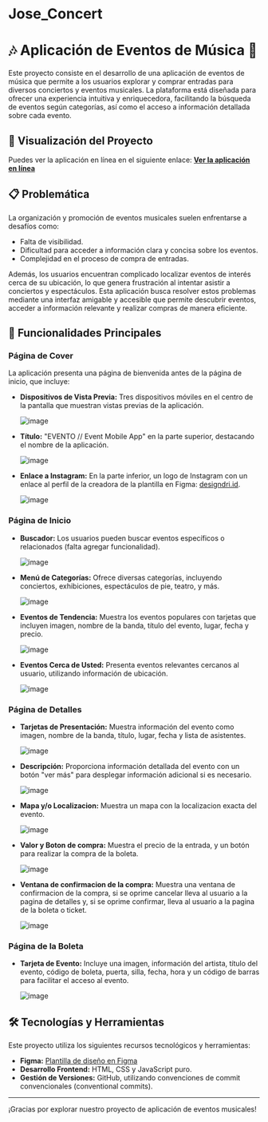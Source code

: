 # Jose_Concert

# 🎶 Aplicación de Eventos de Música 🎫

Este proyecto consiste en el desarrollo de una aplicación de eventos de música que permite a los usuarios explorar y comprar entradas para diversos conciertos y eventos musicales. La plataforma está diseñada para ofrecer una experiencia intuitiva y enriquecedora, facilitando la búsqueda de eventos según categorías, así como el acceso a información detallada sobre cada evento.

## 🔗 Visualización del Proyecto
Puedes ver la aplicación en línea en el siguiente enlace: [**Ver la aplicación en línea**](https://joseconcert.netlify.app/)

## 📋 Problemática

La organización y promoción de eventos musicales suelen enfrentarse a desafíos como:

- Falta de visibilidad.
- Dificultad para acceder a información clara y concisa sobre los eventos.
- Complejidad en el proceso de compra de entradas.

Además, los usuarios encuentran complicado localizar eventos de interés cerca de su ubicación, lo que genera frustración al intentar asistir a conciertos y espectáculos. Esta aplicación busca resolver estos problemas mediante una interfaz amigable y accesible que permite descubrir eventos, acceder a información relevante y realizar compras de manera eficiente.

## 🌟 Funcionalidades Principales

### Página de Cover
La aplicación presenta una página de bienvenida antes de la página de inicio, que incluye:

- **Dispositivos de Vista Previa:** Tres dispositivos móviles en el centro de la pantalla que muestran vistas previas de la aplicación.

  ![image](https://github.com/user-attachments/assets/7d52eb66-548e-4253-869a-c05b6a865fc6)
- **Título:** "EVENTO // Event Mobile App" en la parte superior, destacando el nombre de la aplicación.

  ![image](https://github.com/user-attachments/assets/8fe2b1bc-ceb2-435c-9b92-53b6e99ddbd9)
- **Enlace a Instagram:** En la parte inferior, un logo de Instagram con un enlace al perfil de la creadora de la plantilla en Figma: [designdri.id](https://www.instagram.com/designdri.id/).

  ![image](https://github.com/user-attachments/assets/4769388c-a999-48c1-bb71-c0718c8cbbf2)

### Página de Inicio
- **Buscador:** Los usuarios pueden buscar eventos específicos o relacionados (falta agregar funcionalidad).

  ![image](https://github.com/user-attachments/assets/99969cdd-71f6-414b-9c8f-60c0e3052fd8)
- **Menú de Categorías:** Ofrece diversas categorías, incluyendo conciertos, exhibiciones, espectáculos de pie, teatro, y más.

  ![image](https://github.com/user-attachments/assets/a7654a95-692b-457f-baac-06a949d78023)
- **Eventos de Tendencia:** Muestra los eventos populares con tarjetas que incluyen imagen, nombre de la banda, título del evento, lugar, fecha y precio.

  ![image](https://github.com/user-attachments/assets/3492050c-4482-4cf2-954f-5c63cc7f9cf7)
- **Eventos Cerca de Usted:** Presenta eventos relevantes cercanos al usuario, utilizando información de ubicación.

  ![image](https://github.com/user-attachments/assets/6db732c7-bb16-4427-8302-e04a7e1aa24a)

### Página de Detalles
- **Tarjetas de Presentación:** Muestra información del evento como imagen, nombre de la banda, título, lugar, fecha y lista de asistentes.

  ![image](https://github.com/user-attachments/assets/e9f9b506-bc77-4c03-9f46-78495ac065a6)
- **Descripción:** Proporciona información detallada del evento con un botón "ver más" para desplegar información adicional si es necesario.

  ![image](https://github.com/user-attachments/assets/9b0835cb-a947-4808-b8c2-8ab339a73762)
- **Mapa y/o Localizacion:** Muestra un mapa con la localizacion exacta del evento.

  ![image](https://github.com/user-attachments/assets/ff197891-b56f-4ff5-bd23-083093050a93)
- **Valor y Boton de compra:** Muestra el precio de la entrada, y un botón para realizar la compra de la boleta.

  ![image](https://github.com/user-attachments/assets/cac9af8b-6b7d-4c3f-a6e2-3776f121af87)
- **Ventana de confirmacion de la compra:** Muestra una ventana de confirmacion de la compra, si se oprime cancelar lleva al usuario a la pagina de detalles y, si se oprime confirmar, lleva al usuario a la pagina de la boleta o ticket.
  
  ![image](https://github.com/user-attachments/assets/2c279630-bf4a-4900-8d38-d0610467b041)
  
### Página de la Boleta
- **Tarjeta de Evento:** Incluye una imagen, información del artista, título del evento, código de boleta, puerta, silla, fecha, hora y un código de barras para facilitar el acceso al evento.

  ![image](https://github.com/user-attachments/assets/e112b87a-bc11-4529-a584-437eec5dec35)

## 🛠 Tecnologías y Herramientas

Este proyecto utiliza los siguientes recursos tecnológicos y herramientas:

- **Figma:** [Plantilla de diseño en Figma](https://www.figma.com/community/file/1243768936820156796/evento-event-mobile-app)
- **Desarrollo Frontend:** HTML, CSS y JavaScript puro.
- **Gestión de Versiones:** GitHub, utilizando convenciones de commit convencionales (conventional commits).

---

¡Gracias por explorar nuestro proyecto de aplicación de eventos musicales!
